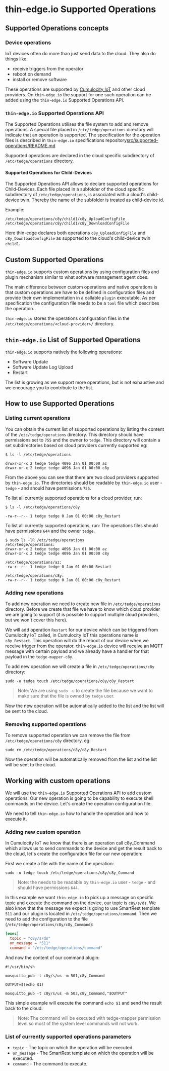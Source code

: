 # thin-edge.io Supported Operations

## Supported Operations concepts

### Device operations

IoT devices often do more than just send data to the cloud. They also do things like:

* receive triggers from the operator
* reboot on demand
* install or remove software

These operations are supported by [Cumulocity IoT](https://cumulocity.com/api/10.11.0/#section/Device-management-library) and other cloud providers.
On `thin-edge.io` the support for one such operation can be added using the `thin-edge.io` Supported Operations API.

### `thin-edge.io` Supported Operations API

The Supported Operations utilises the file system to add and remove operations. A special file placed in `/etc/tedge/operations` directory will indicate that an operation is supported.
The specification for the operation files is described in `thin-edge.io` specifications repository[src/supported-operations/README.md](https://github.com/thin-edge/thin-edge.io-specs/blob/main/src/supported-operations/README.md)

Supported operations are declared in the cloud specific subdirectory of `/etc/tedge/operations` directory.

#### Supported Operations for Child-Devices
The Supported Operations API allows to declare supported operations for Child-Devices. Each file placed in a subfolder of the cloud specific subdirectory of `/etc/tedge/operations`, is associated with a cloud's child-device twin. Thereby the name of the subfolder is treated as child-device id.

Example:
```
/etc/tedge/operations/c8y/child1/c8y_UploadConfigFile
/etc/tedge/operations/c8y/child1/c8y_DownloadConfigFile
```
Here thin-edge declares both operations `c8y_UploadConfigFile` and `c8y_DownloadConfigFile` as supported to the cloud's child-device twin `child1`.

## Custom Supported Operations

`thin-edge.io` supports custom operations by using configuration files and plugin mechanism similar to what software management agent does.

The main difference between custom operations and native operations is that custom operations are have to be defined in configuration files and provide their own implementation in a callable `plugin` executable.
As per specification the configuration file needs to be a `toml` file which describes the operation.

`thin-edge.io` stores the operations configuration files in the `/etc/tedge/operations/<cloud-provider>/` directory.

## `thin-edge.io` List of Supported Operations

`thin-edge.io` supports natively the following operations:

* Software Update
* Software Update Log Upload
* Restart

The list is growing as we support more operations, but is not exhaustive and we encourage you to contribute to the list.

## How to use Supported Operations

### Listing current operations

You can obtain the current list of supported operations by listing the content of the `/etc/tedge/operations` directory.
This directory should have permissions set to `755` and the owner to `tedge`.
This directory will contain a set subdirectories based on cloud providers currently supported eg:

```shell
$ ls -l /etc/tedge/operations

drwxr-xr-x 2 tedge tedge 4096 Jan 01 00:00 az
drwxr-xr-x 2 tedge tedge 4096 Jan 01 00:00 c8y
```

From the above you can see that there are two cloud providers supported by `thin-edge.io`.
The directories should be readable by `thin-edge.io` user - `tedge` - and should have permissions `755`.

To list all currently supported operations for a cloud provider, run:

```shell
$ ls -l /etc/tedge/operations/c8y

-rw-r--r-- 1 tedge tedge 0 Jan 01 00:00 c8y_Restart
```

To list all currently supported operations, run:
The operations files should have permissions `644` and the owner `tedge`.

```shell
$ sudo ls -lR /etc/tedge/operations
/etc/tedge/operations:
drwxr-xr-x 2 tedge tedge 4096 Jan 01 00:00 az
drwxr-xr-x 2 tedge tedge 4096 Jan 01 00:00 c8y

/etc/tedge/operations/az:
-rw-r--r-- 1 tedge tedge 0 Jan 01 00:00 Restart

/etc/tedge/operations/c8y:
-rw-r--r-- 1 tedge tedge 0 Jan 01 00:00 c8y_Restart
```

### Adding new operations

To add new operation we need to create new file in `/etc/tedge/operations` directory.
Before we create that file we have to know which cloud provider we are going to support (it is possible to support multiple cloud providers, but we won't cover this here).

We will add operation `Restart` for our device which can be triggered from Cumulocity IoT called, in Cumulocity IoT this operations name is `c8y_Restart`.
This operation will do the reboot of our device when we receive trigger from the operator. `thin-edge.io` device will receive an MQTT message with certain payload and we already have a handler for that payload in the `tedge-mapper-c8y`.

To add new operation we will create a file in `/etc/tedge/operations/c8y` directory:

```shell
sudo -u tedge touch /etc/tedge/operations/c8y/c8y_Restart
```

> Note: We are using `sudo -u` to create the file because we want to make sure that the file is owned by `tedge` user.

Now the new operation will be automatically added to the list and the list will be sent to the cloud.

### Removing supported operations

To remove supported operation we can remove the file from `/etc/tedge/operations/c8y` directory. eg:

```shell
sudo rm /etc/tedge/operations/c8y/c8y_Restart
```

Now the operation will be automatically removed from the list and the list will be sent to the cloud.

## Working with custom operations

We will use the `thin-edge.io` Supported Operations API to add custom operations. Our new operation is going to be capability to execute shell commands on the device.
Let's create the operation configuration file:

We need to tell `thin-edge.io` how to handle the operation and how to execute it.

### Adding new custom operation

In Cumulocity IoT we know that there is an operation call c8y_Command which allows us to send commands to the device and get the result back to the cloud, let's create the configuration file for our new operation:

First we create a file with the name of the operation:

```shell
sudo -u tedge touch /etc/tedge/operations/c8y/c8y_Command
```

> Note: the needs to be readable by `thin-edge.io` user - `tedge` - and should have permissions `644`.

In this example we want `thin-edge.io` to pick up a message on specific topic and execute the command on the device, our topic is `c8y/s/ds`.
We also know that the message we expect is going to use SmartRest template `511` and our plugin is located in `/etc/tedge/operations/command`.
Then we need to add the configuration to the file (`/etc/tedge/operations/c8y/c8y_Command`):

```toml
[exec]
  topic = "c8y/s/ds"
  on_message = "511"
  command = "/etc/tedge/operations/command"
```

And now the content of our command plugin:

```shell
#!/usr/bin/sh

mosquitto_pub -t c8y/s/us -m 501,c8y_Command

OUTPUT=$(echo $1)

mosquitto_pub -t c8y/s/us -m 503,c8y_Command,"$OUTPUT"
```

This simple example will execute the command `echo $1` and send the result back to the cloud.

> Note: The command will be executed with tedge-mapper permission level so most of the system level commands will not work.


### List of currently supported operations parameters

* `topic` - The topic on which the operation will be executed.
* `on_message` - The SmartRest template on which the operation will be executed.
* `command` - The command to execute.
